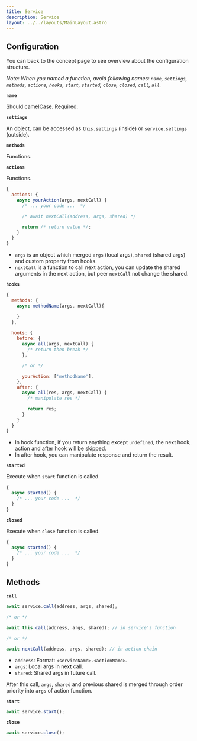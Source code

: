 ```yaml
---
title: Service
description: Service
layout: ../../layouts/MainLayout.astro
---
```


## Configuration

You can back to the concept page to see overview about the configuration structure.

_Note: When you named a function, avoid following names: `name`, `settings`, `methods`, `actions`, `hooks`, `start`, `started`, `close`, `closed`, `call`, `all`._

**`name`**

Should camelCase. Required.

**`settings`**

An object, can be accessed as `this.settings` (inside) or `service.settings` (outside).

**`methods`**

Functions.

**`actions`**

Functions.

```js
{
  actions: {
    async yourAction(args, nextCall) {
      /* ... your code ...  */

      /* await nextCall(address, args, shared) */

      return /* return value */;
    }
  }
}
```

- `args` is an object which merged `args` (local args), `shared` (shared args) and custom property from hooks.
- `nextCall` is a function to call next action, you can update the shared arguments in the next action, but peer `nextCall` not change the shared.

**`hooks`**

```js
{
  methods: {
    async methodName(args, nextCall){

    }
  },
  
  hooks: {
    before: {
      async all(args, nextCall) {
        /* return then break */
      },

      /* or */

      yourAction: ['methodName'],
    },
    after: {
      async all(res, args, nextCall) {
        /* manipulate res */

        return res;
      }
    }
  }
}
```

- In hook function, if you return anything except `undefined`, the next hook, action and after hook will be skipped.
- In after hook, you can manipulate response and return the result.

**`started`**

Execute when `start` function is called.

```js
{
  async started() {
    /* ... your code ...  */
  }
}
```

**`closed`**

Execute when `close` function is called.

```js
{
  async started() {
    /* ... your code ...  */
  }
}
```



## Methods

**`call`**

```js
await service.call(address, args, shared);

/* or */

await this.call(address, args, shared); // in service's function

/* or */

await nextCall(address, args, shared); // in action chain
```

- `address`: Format: `<serviceName>.<actionName>`.
- `args`: Local args in next call.
- `shared`: Shared args in future call.

After this call, `args`, `shared` and previous shared is merged through order priority into `args` of action function.

**`start`**

```js
await service.start();
```

**`close`**

```js
await service.close();
```

